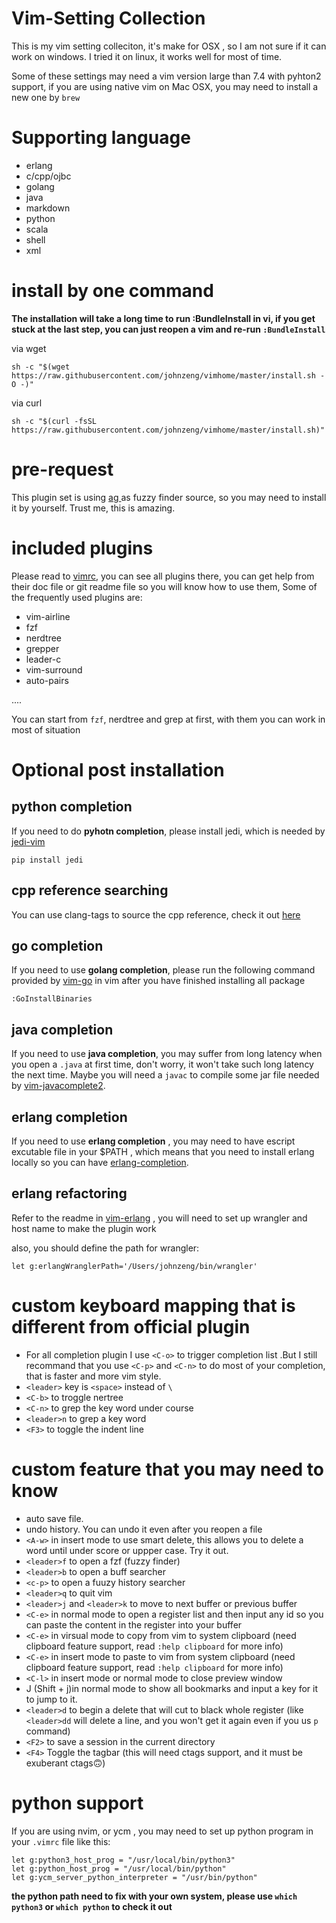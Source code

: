 # Vim-Setting Collection

This is my vim setting colleciton, it's make for OSX , so I am not sure if it can work on windows. I tried it on linux, it works well for most of time.

Some of these settings may need a vim version large than 7.4 with pyhton2 support, if you are using native vim on Mac OSX, you may need to install a new one by `brew`

# Supporting language

- erlang
- c/cpp/ojbc
- golang
- java
- markdown
- python
- scala
- shell
- xml

# install by one command

**The installation will take a long time to run :BundleInstall in vi, if you get stuck at the last step, you can just reopen a vim and re-run `:BundleInstall`**

via wget

`sh -c "$(wget https://raw.githubusercontent.com/johnzeng/vimhome/master/install.sh -O -)"`

via curl

`sh -c "$(curl -fsSL https://raw.githubusercontent.com/johnzeng/vimhome/master/install.sh)"`

# pre-request
This plugin set is using [ ag ](https://github.com/ggreer/the_silver_searcher) as fuzzy finder source, so you may need to install it by yourself. Trust me, this is amazing.

# included plugins
Please read to [vimrc](plugin/vimrc.vim), you can see all plugins there, you can get help from their doc file or git readme file so you will know how to use them, Some of the frequently used plugins are:

- vim-airline
- fzf
- nerdtree
- grepper
- leader-c
- vim-surround
- auto-pairs

....

You can start from `fzf`, nerdtree and grep at first, with them you can work in most of situation

# Optional post installation

## python completion
If you need to do **pyhotn completion**, please install jedi, which is needed by [ jedi-vim ](https://github.com/davidhalter/jedi-vim)

```
pip install jedi
```

## cpp reference searching

You can use clang-tags to source the cpp reference, check it out [here](https://github.com/johnzeng/clang-tags)

## go completion
If you need to use **golang completion**, please run  the following command provided by [vim-go](https://github.com/fatih/vim-go) in vim after you have finished installing all package

```
:GoInstallBinaries
```

## java completion
If you need to use **java completion**, you may suffer from long latency when you open a `.java` at first time, don't worry, it won't take such long latency the next time. Maybe you will need a `javac` to compile some jar file needed by [vim-javacomplete2](https://github.com/artur-shaik/vim-javacomplete2).

## erlang completion
If you need to use **erlang completion** , you may need to have escript excutable file in your $PATH , which means that you need to install erlang locally so you can have [erlang-completion](https://github.com/vim-erlang/vim-erlang-omnicomplete).

## erlang refactoring

Refer to the readme in [vim-erlang](https://github.com/johnzeng/vim-erlang) , you will  need to set up wrangler and host name to make the plugin work

also, you should define the path for wrangler:

```
let g:erlangWranglerPath='/Users/johnzeng/bin/wrangler'
```

# custom keyboard mapping that is different from official plugin
- For all completion plugin I use `<C-o>` to trigger completion list .But I still recommand that you use `<C-p>` and `<C-n>`  to do most of your completion, that is faster and more vim style.
- `<leader>` key is ` <space> ` instead of `\ ` 
- `<C-b>` to troggle nertree
- `<C-n>` to grep the key word under course
- `<leader>n` to grep a key word
- `<F3>` to toggle the indent line


# custom feature that you may need to know
- auto save file.
- undo history. You can undo it even after you reopen a file
- `<A-w>` in insert mode to use smart delete, this allows you to delete a word until under score or uppper case. Try it out.
- `<leader>f` to open a fzf (fuzzy finder)
- `<leader>b` to open a buff searcher
- `<c-p>` to open a fuuzy history searcher
- `<leader>q` to quit vim
- `<leader>j` and `<leader>k` to move to next buffer or previous buffer
- `<C-e>` in normal mode to open a register list and then input any id so you can paste the content in the register into your buffer
- `<C-e>` in virsual mode to copy from vim to system clipboard (need clipboard feature support, read `:help clipboard` for more info)
- `<C-e>` in insert mode to paste to vim from system clipboard (need clipboard feature support, read `:help clipboard` for more info)
- `<C-l>` in insert mode or normal mode to close preview window
- J (Shift + j)in normal mode to show all bookmarks and input a key for it to jump to it.
- `<leader>d` to begin a delete that will cut to black whole register (like `<leader>dd` will delete a line, and you won't get it again even if you us `p` command)
- `<F2>` to save a session in the current directory
- `<F4>` Toggle the tagbar (this will need ctags support, and it must be exuberant ctags🙃)

# python support

If you are using nvim, or ycm , you may need to set up python program in your `.vimrc` file like this:

```
let g:python3_host_prog = "/usr/local/bin/python3"
let g:python_host_prog = "/usr/local/bin/python"
let g:ycm_server_python_interpreter = "/usr/bin/python"
```

**the python path need to fix with your own system, please use `which python3` or `which python` to check it out**

